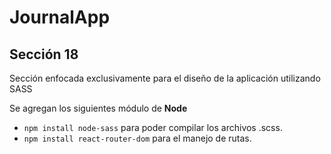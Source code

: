 # JournalApp
## Sección 18
Sección enfocada exclusivamente para el diseño de la aplicación utilizando SASS

Se agregan los siguientes módulo de **Node** 
- `npm install node-sass` para poder compilar los archivos .scss.
- `npm install react-router-dom` para el manejo de rutas.